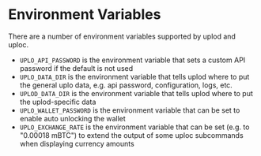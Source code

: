 # Environment Variables
There are a number of environment variables supported by uplod and uploc.

- `UPLO_API_PASSWORD` is the environment variable that sets a custom API
  password if the default is not used
- `UPLO_DATA_DIR` is the environment variable that tells uplod where to put the
  general uplo data, e.g. api password, configuration, logs, etc.
- `UPLOD_DATA_DIR` is the environment variable that tells uplod where to put the
  uplod-specific data
- `UPLO_WALLET_PASSWORD` is the environment variable that can be set to enable
  auto unlocking the wallet
- `UPLO_EXCHANGE_RATE` is the environment variable that can be set (e.g. to
  "0.00018 mBTC") to extend the output of some uploc subcommands when displaying
  currency amounts